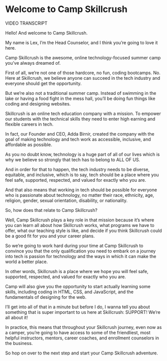 # Welcome to Camp Skillcrush

VIDEO TRANSCRIPT

Hello! And welcome to Camp Skillcrush.

My name is Lex, I’m the Head Counselor, and I think you’re going to love it here.

Camp Skillcrush is the awesome, online technology-focused summer camp you’ve always dreamed of.

First of all, we’re not one of those hardcore, no fun, coding bootcamps. No. Here at Skillcrush, we believe anyone can succeed in the tech industry and everyone should get the opportunity.

But we’re also not a traditional summer camp. Instead of swimming in the lake or having a food fight in the mess hall, you’ll be doing fun things like coding and designing websites.

Skillcrush is an online tech education company with a mission. To empower our students with the technical skills they need to enter high earning and flexible careers in tech.

In fact, our Founder and CEO, Adda Birnir, created the company with the goal of making technology and tech work as accessible, inclusive, and affordable as possible.

As you no doubt know, technology is a huge part of all of our lives which is why we believe so strongly that tech has to belong to ALL OF US.

And in order for that to happen, the tech industry needs to be diverse, equitable, and inclusive, which is to say, tech should be a place where you feel safe, supported, respected, and valued for exactly who you are.

And that also means that working in tech should be possible for everyone who is passionate about technology, no matter their race, ethnicity, age, religion, gender, sexual orientation, disability, or nationality.

So, how does that relate to Camp Skillcrush?

Well, Camp Skillcrush plays a key role in that mission because it’s where you can learn all about how Skillcrush works, what programs we have to offer, what our teaching style is like, and decide if you think Skillcrush could be a good fit for you and your career plans.

So we’re going to work hard during your time at Camp Skillcrush to convince you that the only qualification you need to embark on a journey into tech is passion for technology and the ways in which it can make the world a better place.

In other words, Skillcrush is a place where we hope you will feel safe, supported, respected, and valued for exactly who you are.

Camp will also give you the opportunity to start actually learning some skills, including coding in HTML, CSS, and JavaScript, and the fundamentals of designing for the web.

I’ll get into all of that in a minute but before I do, I wanna tell you about something that is super important to us here at Skillcrush: SUPPORT! We’re all about it!

In practice, this means that throughout your Skillcrush journey, even now as a camper, you’re going to have access to some of the friendliest, most helpful instructors, mentors, career coaches, and enrollment counselors in the business.

So hop on over to the next step and start your Camp Skillcrush adventure.